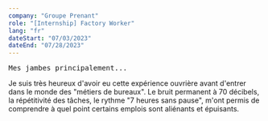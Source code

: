```yaml
---
company: "Groupe Prenant"
role: "[Internship] Factory Worker"
lang: "fr"
dateStart: "07/03/2023"
dateEnd: "07/28/2023"
---
```

<kbd>Mes jambes principalement...</kbd>

Je suis très heureux d'avoir eu cette expérience ouvrière avant d'entrer dans le monde des "métiers de bureaux". Le bruit permanent à 70 décibels, la répétitivité des tâches, le rythme "7 heures sans pause", m'ont permis de comprendre à quel point certains emplois sont aliénants et épuisants. 
